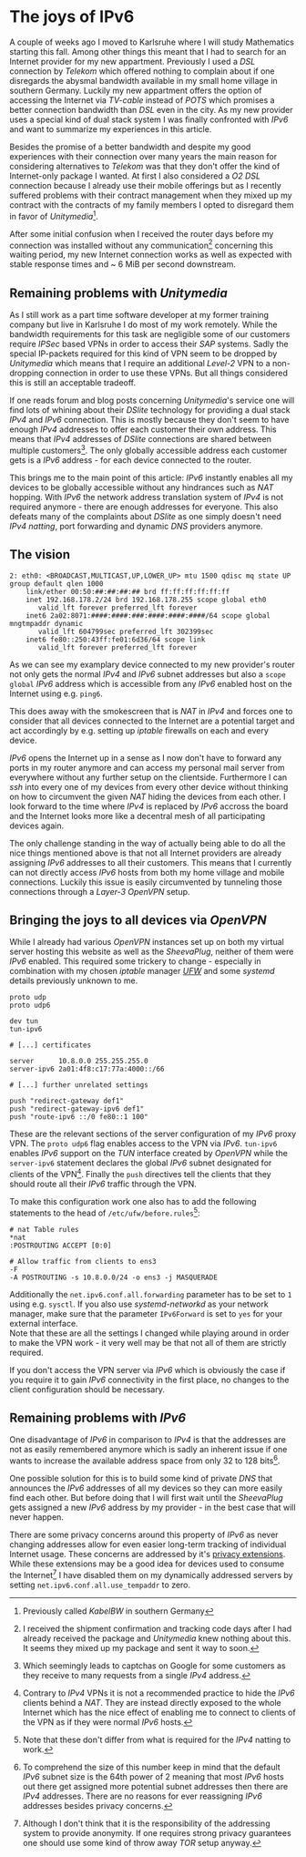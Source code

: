 # The joys of IPv6

A couple of weeks ago I moved to Karlsruhe where I will study Mathematics starting this fall. Among other things this meant that I had to search for an Internet provider for my new appartment. Previously I used a _DSL_ connection by _Telekom_ which offered nothing to complain about if one disregards the abysmal bandwidth available in my small home village in southern Germany. Luckily my new appartment offers the option of accessing the Internet via _TV-cable_ instead of _POTS_ which promises a better connection bandwidth than _DSL_ even in the city. As my new provider uses a special kind of dual stack system I was finally confronted with _IPv6_ and want to summarize my experiences in this article.

Besides the promise of a better bandwidth and despite my good experiences with their connection over many years the main reason for considering alternatives to _Telekom_ was that they don't offer the kind of Internet-only package I wanted. At first I also considered a _O2_ _DSL_ connection because I already use their mobile offerings but as I recently suffered problems with their contract management when they mixed up my contract with the contracts of my family members I opted to disregard them in favor of _Unitymedia_[^0].

After some initial confusion when I received the router days before my connection was installed without any communication[^1] concerning this waiting period, my new Internet connection works as well as expected with stable response times and ~ 6 MiB per second downstream.

## Remaining problems with _Unitymedia_

As I still work as a part time software developer at my former training company but live in Karlsruhe I do most of my work remotely. While the bandwidth requirements for this task are negligible some of our customers require _IPSec_ based VPNs in order to access their _SAP_ systems. Sadly the special IP-packets required for this kind of VPN seem to be dropped by _Unitymedia_ which means that I require an additional _Level-2_ VPN to a non-dropping connection in order to use these VPNs. But all things considered this is still an acceptable tradeoff.

If one reads forum and blog posts concerning _Unitymedia_'s service one will find lots of whining about their _DSlite_ technology for providing a dual stack _IPv4_ and _IPv6_ connection. This is mostly because they don't seem to have enough _IPv4_ addresses to offer each customer their own address. This means that _IPv4_ addresses of _DSlite_ connections are shared between multiple customers[^2]. The only globally accessible address each customer gets is a _IPv6_ address - for each device connected to the router.

This brings me to the main point of this article: _IPv6_ instantly enables all my devices to be globally accessible without any hindrances such as _NAT_ hopping. With _IPv6_ the network address translation system of _IPv4_ is not required anymore - there are enough addresses for everyone. This also defeats many of the complaints about _DSlite_ as one simply doesn't need _IPv4_ _natting_, port forwarding and dynamic _DNS_ providers anymore.

## The vision

	2: eth0: <BROADCAST,MULTICAST,UP,LOWER_UP> mtu 1500 qdisc mq state UP group default qlen 1000
		link/ether 00:50:##:##:##:## brd ff:ff:ff:ff:ff:ff
		inet 192.168.178.2/24 brd 192.168.178.255 scope global eth0
		   valid_lft forever preferred_lft forever
		inet6 2a02:8071:####:####:###:####:####:####/64 scope global mngtmpaddr dynamic 
		   valid_lft 604799sec preferred_lft 302399sec
		inet6 fe80::250:43ff:fe01:6d36/64 scope link 
		   valid_lft forever preferred_lft forever

As we can see my examplary device connected to my new provider's router not only gets the normal _IPv4_ and _IPv6_ subnet addresses but also a `scope global` _IPv6_ address which is accessible from any _IPv6_ enabled host on the Internet using e.g. `ping6`.

This does away with the smokescreen that is _NAT_ in _IPv4_ and forces one to consider that all devices connected to the Internet are a potential target and act accordingly by e.g. setting up _iptable_ firewalls on each and every device.

_IPv6_ opens the Internet up in a sense as I now don't have to forward any ports in my router anymore and can access my personal mail server from everywhere without any further setup on the clientside. Furthermore I can _ssh_ into every one of my devices from every other device without thinking on how to circumvent the given _NAT_ hiding the devices from each other. I look forward to the time where _IPv4_ is replaced by _IPv6_ accross the board and the Internet looks more like a decentral mesh of all participating devices again.

The only challenge standing in the way of actually being able to do all the nice things mentioned above is that not all Internet providers are already assigning _IPv6_ addresses to all their customers. This means that I currently can not directly access _IPv6_ hosts from both my home village and mobile connections. Luckily this issue is easily circumvented by tunneling those connections through a _Layer-3_ _OpenVPN_ setup.

## Bringing the joys to all devices via _OpenVPN_

While I already had various _OpenVPN_ instances set up on both my virtual server hosting this website as well as the _SheevaPlug_, neither of them were _IPv6_ enabled. This required some trickery to change - especially in combination with my chosen _iptable_ manager _[UFW]_ and some _systemd_ details previously unknown to me.

	proto udp
	proto udp6
	
	dev tun
	tun-ipv6
	
	# [...] certificates
	
	server      10.8.0.0 255.255.255.0
	server-ipv6 2a01:4f8:c17:77a:4000::/66
	
	# [...] further unrelated settings
	
	push "redirect-gateway def1"
	push "redirect-gateway-ipv6 def1"
	push "route-ipv6 ::/0 fe80::1 100"

These are the relevant sections of the server configuration of my _IPv6_ proxy VPN. The `proto udp6` flag enables access to the VPN via _IPv6_. `tun-ipv6` enables _IPv6_ support on the _TUN_ interface created by _OpenVPN_ while the `server-ipv6` statement declares the global _IPv6_ subnet designated for clients of the VPN[^3]. Finally the `push` directives tell the clients that they should route all their _IPv6_ traffic through the VPN.

To make this configuration work one also has to add the following statements to the head of `/etc/ufw/before.rules`[^4]:

	# nat Table rules
	*nat
	:POSTROUTING ACCEPT [0:0]

	# Allow traffic from clients to ens3
	-F
	-A POSTROUTING -s 10.8.0.0/24 -o ens3 -j MASQUERADE

Additionally the `net.ipv6.conf.all.forwarding` parameter has to be set to `1` using e.g. `sysctl`. If you also use _systemd-networkd_ as your network manager, make sure that the parameter `IPv6Forward` is set to `yes` for your external interface.  
Note that these are all the settings I changed while playing around in order to make the VPN work - it very well may be that not all of them are strictly required.

If you don't access the VPN server via _IPv6_ which is obviously the case if you require it to gain _IPv6_ connectivity in the first place, no changes to the client configuration should be necessary.

## Remaining problems with _IPv6_

One disadvantage of _IPv6_ in comparison to _IPv4_ is that the addresses are not as easily remembered anymore which is sadly an inherent issue if one wants to increase the available address space from only 32 to 128 bits[^5].

One possible solution for this is to build some kind of private _DNS_ that announces the _IPv6_ addresses of all my devices so they can more easily find each other. But before doing that I will first wait until the _SheevaPlug_ gets assigned a new _IPv6_ address by my provider - in the best case that will never happen.

There are some privacy concerns around this property of _IPv6_ as never changing addresses allow for even easier long-term tracking of individual Internet usage. These concerns are addressed by it's [privacy extensions]. While these extensions may be a good idea for devices used to consume the Internet[^6] I have disabled them on my dynamically addressed servers by setting `net.ipv6.conf.all.use_tempaddr` to zero.

[^0]: Previously called _KabelBW_ in southern Germany
[^1]: I received the shipment confirmation and tracking code days after I had already received the package and _Unitymedia_ knew nothing about this. It seems they mixed up my package and sent it way to soon.
[^2]: Which seemingly leads to captchas on Google for some customers as they receive to many requests from a single _IPv4_ address.
[^3]: Contrary to _IPv4_ VPNs it is not a recommended practice to hide the _IPv6_ clients behind a _NAT_. They are instead directly exposed to the whole Internet which has the nice effect of enabling me to connect to clients of the VPN as if they were normal _IPv6_ hosts.
[^4]: Note that these don't differ from what is required for the _IPv4_ natting to work.
[^5]: To comprehend the size of this number keep in mind that the default _IPv6_ subnet size is the 64th power of 2 meaning that most _IPv6_ hosts out there get assigned more potential subnet addresses then there are _IPv4_ addresses. There are no reasons for ever reassigning _IPv6_ addresses besides privacy concerns.
[^6]: Although I don't think that it is the responsibility of the addressing system to provide anonymity. If one requires strong privacy guarantees one should use some kind of throw away _TOR_ setup anyway.

[UFW]: https://launchpad.net/ufw
[privacy extensions]: https://wiki.archlinux.org/index.php/IPv6#Privacy_extensions
